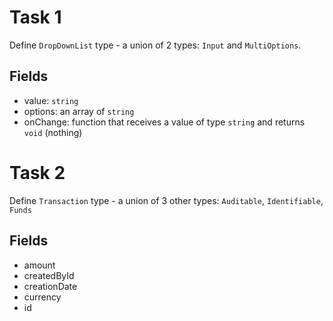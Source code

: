 # Task 1
Define `DropDownList` type - a union of 2 types: `Input` and `MultiOptions`.

## Fields
- value: `string` 
- options: an array of `string`
- onChange: function that receives a value of type `string` and returns `void` (nothing)

# Task 2
Define `Transaction` type - a union of 3 other types: `Auditable`, `Identifiable`, `Funds` 

## Fields
- amount
- createdById
- creationDate
- currency
- id